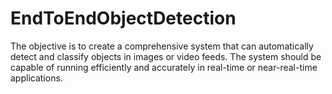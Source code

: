 # EndToEndObjectDetection
The objective is to create a comprehensive system that can automatically detect and classify objects in images or video feeds. The system should be capable of running efficiently and accurately in real-time or near-real-time applications.
